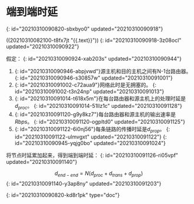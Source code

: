 # 端到端时延
{: id="20210310090820-sbxbyo0" updated="20210310090918"}

((20210310082100-t8fx7jt "{{.text}}"))
{: id="20210310090918-3z08ocl" updated="20210310090922"}

假定：
{: id="20210310090924-xab203s" updated="20210310090944"}

1. {: id="20210310090946-abpjvwd"}源主机和目的主机之间有N-1台路由器。
   {: id="20210310090946-s30857w" updated="20210310091001"}
2. {: id="20210310091002-c72aua9"}网络此时是无拥塞的。
   {: id="20210310091002-t3n24np" updated="20210310091013"}
3. {: id="20210310091014-t618x5m"}在每台路由器和源主机上的处理时延是$d_{proc}$。
   {: id="20210310091014-51llz1c" updated="20210310091128"}
4. {: id="20210310091120-g9y8kz7"}每台路由器和源主机的输出速率是$R bps$。
   {: id="20210310091120-ogpltd0" updated="20210310091125"}
5. {: id="20210310091122-6i0nj56"}每条链路的传播时延是$d_{prop}$。
   {: id="20210310091122-ulmvgxt" updated="20210310091122"}
{: id="20210310090945-yqjg0bo" updated="20210310091024"}

将节点时延累加起来，得到端到端时延：
{: id="20210310091126-ri05vpf" updated="20210310091140"}

$$
d_{end-end} = N(d_{proc} + d_{trans} + d_{prop})
$$
{: id="20210310091140-y3ap8ny" updated="20210310091203"}


{: id="20210310090820-kd8r1pk" type="doc"}
